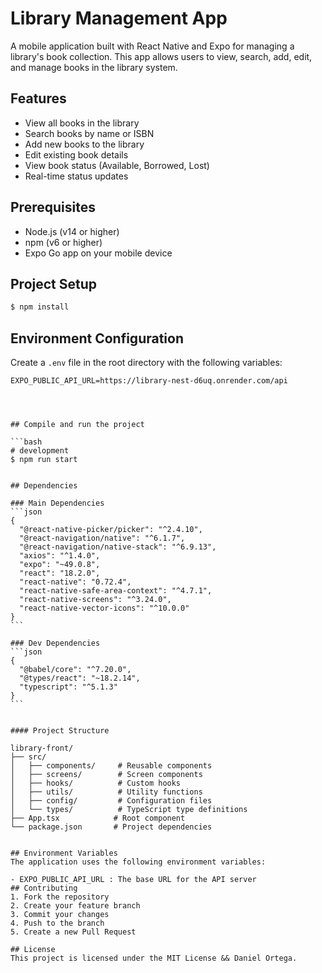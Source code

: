 # Library Management App

A mobile application built with React Native and Expo for managing a library's book collection. This app allows users to view, search, add, edit, and manage books in the library system.

## Features

- View all books in the library
- Search books by name or ISBN
- Add new books to the library
- Edit existing book details
- View book status (Available, Borrowed, Lost)
- Real-time status updates

## Prerequisites

- Node.js (v14 or higher)
- npm (v6 or higher)
- Expo Go app on your mobile device

## Project Setup

```bash
$ npm install
```

## Environment Configuration

Create a `.env` file in the root directory with the following variables:

````plaintext
EXPO_PUBLIC_API_URL=https://library-nest-d6uq.onrender.com/api




## Compile and run the project

```bash
# development
$ npm run start


## Dependencies

### Main Dependencies
```json
{
  "@react-native-picker/picker": "^2.4.10",
  "@react-navigation/native": "^6.1.7",
  "@react-navigation/native-stack": "^6.9.13",
  "axios": "^1.4.0",
  "expo": "~49.0.8",
  "react": "18.2.0",
  "react-native": "0.72.4",
  "react-native-safe-area-context": "^4.7.1",
  "react-native-screens": "^3.24.0",
  "react-native-vector-icons": "^10.0.0"
}
```

### Dev Dependencies
```json
{
  "@babel/core": "^7.20.0",
  "@types/react": "~18.2.14",
  "typescript": "^5.1.3"
}
```


#### Project Structure

library-front/
├── src/
│   ├── components/     # Reusable components
│   ├── screens/        # Screen components
│   ├── hooks/          # Custom hooks
│   ├── utils/          # Utility functions
│   ├── config/         # Configuration files
│   └── types/          # TypeScript type definitions
├── App.tsx            # Root component
└── package.json       # Project dependencies


## Environment Variables
The application uses the following environment variables:

- EXPO_PUBLIC_API_URL : The base URL for the API server
## Contributing
1. Fork the repository
2. Create your feature branch
3. Commit your changes
4. Push to the branch
5. Create a new Pull Request

## License
This project is licensed under the MIT License && Daniel Ortega.
````
